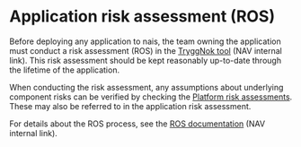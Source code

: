 # Application risk assessment (ROS)

Before deploying any application to nais, the team owning the application must conduct a risk assessment (ROS) in the [TryggNok tool](https://apps.powerapps.com/play/f8517640-ea01-46e2-9c09-be6b05013566)  (NAV internal link). This risk assessment should be kept reasonably up-to-date through the lifetime of the application.

When conducting the risk assessment, any assumptions about underlying component risks can be verified by checking the [Platform risk assessments](app-ros.md). These may also be referred to in the application risk assessment.

For details about the ROS process, see the [ROS documentation](https://navno.sharepoint.com/sites/intranett-it/SitePages/Skal-du-bruke-TryggNok-for-f%C3%B8rste-gang-.aspx) (NAV internal link).

